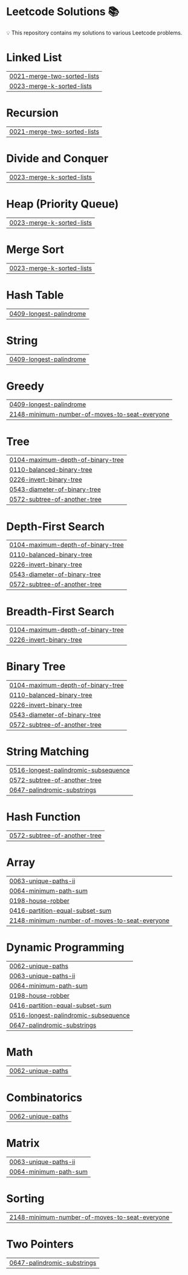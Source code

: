 # Leetcode Solutions 📚

💡 This repository contains my solutions to various Leetcode problems.


# Linked List
|  |
| ------- |
| [0021-merge-two-sorted-lists](https://github.com/i-Swati/Leetcode/tree/master/0021-merge-two-sorted-lists) |
| [0023-merge-k-sorted-lists](https://github.com/i-Swati/Leetcode/tree/master/0023-merge-k-sorted-lists) |
# Recursion
|  |
| ------- |
| [0021-merge-two-sorted-lists](https://github.com/i-Swati/Leetcode/tree/master/0021-merge-two-sorted-lists) |
# Divide and Conquer
|  |
| ------- |
| [0023-merge-k-sorted-lists](https://github.com/i-Swati/Leetcode/tree/master/0023-merge-k-sorted-lists) |
# Heap (Priority Queue)
|  |
| ------- |
| [0023-merge-k-sorted-lists](https://github.com/i-Swati/Leetcode/tree/master/0023-merge-k-sorted-lists) |
# Merge Sort
|  |
| ------- |
| [0023-merge-k-sorted-lists](https://github.com/i-Swati/Leetcode/tree/master/0023-merge-k-sorted-lists) |
# Hash Table
|  |
| ------- |
| [0409-longest-palindrome](https://github.com/i-Swati/Leetcode/tree/master/0409-longest-palindrome) |
# String
|  |
| ------- |
| [0409-longest-palindrome](https://github.com/i-Swati/Leetcode/tree/master/0409-longest-palindrome) |
# Greedy
|  |
| ------- |
| [0409-longest-palindrome](https://github.com/i-Swati/Leetcode/tree/master/0409-longest-palindrome) |
| [2148-minimum-number-of-moves-to-seat-everyone](https://github.com/i-Swati/Leetcode/tree/master/2148-minimum-number-of-moves-to-seat-everyone) |
# Tree
|  |
| ------- |
| [0104-maximum-depth-of-binary-tree](https://github.com/i-Swati/Leetcode/tree/master/0104-maximum-depth-of-binary-tree) |
| [0110-balanced-binary-tree](https://github.com/i-Swati/Leetcode/tree/master/0110-balanced-binary-tree) |
| [0226-invert-binary-tree](https://github.com/i-Swati/Leetcode/tree/master/0226-invert-binary-tree) |
| [0543-diameter-of-binary-tree](https://github.com/i-Swati/Leetcode/tree/master/0543-diameter-of-binary-tree) |
| [0572-subtree-of-another-tree](https://github.com/i-Swati/Leetcode/tree/master/0572-subtree-of-another-tree) |
# Depth-First Search
|  |
| ------- |
| [0104-maximum-depth-of-binary-tree](https://github.com/i-Swati/Leetcode/tree/master/0104-maximum-depth-of-binary-tree) |
| [0110-balanced-binary-tree](https://github.com/i-Swati/Leetcode/tree/master/0110-balanced-binary-tree) |
| [0226-invert-binary-tree](https://github.com/i-Swati/Leetcode/tree/master/0226-invert-binary-tree) |
| [0543-diameter-of-binary-tree](https://github.com/i-Swati/Leetcode/tree/master/0543-diameter-of-binary-tree) |
| [0572-subtree-of-another-tree](https://github.com/i-Swati/Leetcode/tree/master/0572-subtree-of-another-tree) |
# Breadth-First Search
|  |
| ------- |
| [0104-maximum-depth-of-binary-tree](https://github.com/i-Swati/Leetcode/tree/master/0104-maximum-depth-of-binary-tree) |
| [0226-invert-binary-tree](https://github.com/i-Swati/Leetcode/tree/master/0226-invert-binary-tree) |
# Binary Tree
|  |
| ------- |
| [0104-maximum-depth-of-binary-tree](https://github.com/i-Swati/Leetcode/tree/master/0104-maximum-depth-of-binary-tree) |
| [0110-balanced-binary-tree](https://github.com/i-Swati/Leetcode/tree/master/0110-balanced-binary-tree) |
| [0226-invert-binary-tree](https://github.com/i-Swati/Leetcode/tree/master/0226-invert-binary-tree) |
| [0543-diameter-of-binary-tree](https://github.com/i-Swati/Leetcode/tree/master/0543-diameter-of-binary-tree) |
| [0572-subtree-of-another-tree](https://github.com/i-Swati/Leetcode/tree/master/0572-subtree-of-another-tree) |
# String Matching
|  |
| ------- |
| [0516-longest-palindromic-subsequence](https://github.com/i-Swati/Leetcode/tree/master/0516-longest-palindromic-subsequence) |
| [0572-subtree-of-another-tree](https://github.com/i-Swati/Leetcode/tree/master/0572-subtree-of-another-tree) |
| [0647-palindromic-substrings](https://github.com/i-Swati/Leetcode/tree/master/0647-palindromic-substrings) |
# Hash Function
|  |
| ------- |
| [0572-subtree-of-another-tree](https://github.com/i-Swati/Leetcode/tree/master/0572-subtree-of-another-tree) |
# Array
|  |
| ------- |
| [0063-unique-paths-ii](https://github.com/i-Swati/Leetcode/tree/master/0063-unique-paths-ii) |
| [0064-minimum-path-sum](https://github.com/i-Swati/Leetcode/tree/master/0064-minimum-path-sum) |
| [0198-house-robber](https://github.com/i-Swati/Leetcode/tree/master/0198-house-robber) |
| [0416-partition-equal-subset-sum](https://github.com/i-Swati/Leetcode/tree/master/0416-partition-equal-subset-sum) |
| [2148-minimum-number-of-moves-to-seat-everyone](https://github.com/i-Swati/Leetcode/tree/master/2148-minimum-number-of-moves-to-seat-everyone) |
# Dynamic Programming
|  |
| ------- |
| [0062-unique-paths](https://github.com/i-Swati/Leetcode/tree/master/0062-unique-paths) |
| [0063-unique-paths-ii](https://github.com/i-Swati/Leetcode/tree/master/0063-unique-paths-ii) |
| [0064-minimum-path-sum](https://github.com/i-Swati/Leetcode/tree/master/0064-minimum-path-sum) |
| [0198-house-robber](https://github.com/i-Swati/Leetcode/tree/master/0198-house-robber) |
| [0416-partition-equal-subset-sum](https://github.com/i-Swati/Leetcode/tree/master/0416-partition-equal-subset-sum) |
| [0516-longest-palindromic-subsequence](https://github.com/i-Swati/Leetcode/tree/master/0516-longest-palindromic-subsequence) |
| [0647-palindromic-substrings](https://github.com/i-Swati/Leetcode/tree/master/0647-palindromic-substrings) |
# Math
|  |
| ------- |
| [0062-unique-paths](https://github.com/i-Swati/Leetcode/tree/master/0062-unique-paths) |
# Combinatorics
|  |
| ------- |
| [0062-unique-paths](https://github.com/i-Swati/Leetcode/tree/master/0062-unique-paths) |
# Matrix
|  |
| ------- |
| [0063-unique-paths-ii](https://github.com/i-Swati/Leetcode/tree/master/0063-unique-paths-ii) |
| [0064-minimum-path-sum](https://github.com/i-Swati/Leetcode/tree/master/0064-minimum-path-sum) |
# Sorting
|  |
| ------- |
| [2148-minimum-number-of-moves-to-seat-everyone](https://github.com/i-Swati/Leetcode/tree/master/2148-minimum-number-of-moves-to-seat-everyone) |
# Two Pointers
|  |
| ------- |
| [0647-palindromic-substrings](https://github.com/i-Swati/Leetcode/tree/master/0647-palindromic-substrings) |